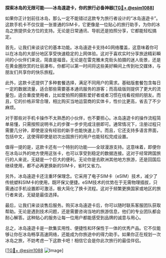 **探索冰岛的无限可能——冰岛遠遊卡，你的旅行必备神器[[TG💪+ @esim1088](https://t.me/s/esim1088)]**

如果你正计划前往冰岛，那么一定不能错过这款专为旅行者设计的“冰岛遠遊卡”。这款手机卡不仅仅是一张普通的SIM卡，它更像是一位贴心的旅行助手，为你的冰岛之旅提供全方位的支持。无论是日常通讯、导航还是拍照分享，它都能轻松搞定。

首先，让我们来谈谈它的基本功能。冰岛遠遊卡支持4G网络覆盖，这意味着你可以在冰岛的大部分地区享受快速稳定的上网体验。这对于喜欢实时分享旅途精彩瞬间的小伙伴们来说，简直是福音。无论是在雷克雅未克街头拍摄的迷人街景，还是在黄金圈欣赏的壮丽瀑布，你都可以第一时间将这些美好瞬间上传到社交媒体，与朋友们共享你的快乐旅程。

此外，这款卡还提供了多种套餐选择，满足不同用户的需求。基础版套餐包含每日一定的数据流量，适合那些需要基本通讯服务的游客；而高级版则提供了更大的流量包，适合重度使用者，比如爱拍照的摄影爱好者或者习惯在线看视频的朋友。而且，它的价格非常合理，相比购买当地运营商的实体卡，性价比更高，省去了不少麻烦。

对于那些对手机卡操作不太熟悉的小伙伴，也不要担心。冰岛遠遊卡的操作流程简单易懂，只需按照说明书上的步骤一步步完成注册即可。通常情况下，注册过程只需要几分钟，即使是没有经验的新手也能快速上手。而且，它还支持多语言界面，包括中文，这使得即使是初次出国旅行的用户也能轻松完成设置。

值得一提的是，这款卡还有一个特别的功能——全球漫游支持。这意味着，即便你在冰岛以外的地方使用这张卡，也可以享受到稳定的数据连接。这对于经常跨国旅行的人来说，无疑是一个巨大的便利。无论你是去欧洲其他地方旅游，还是回国后继续使用，都不必再更换新的SIM卡，省时又省力。

另外，冰岛遠遊卡还注重环保理念。它采用了电子SIM卡（eSIM）技术，减少了传统塑料SIM卡的使用，既环保又便捷。eSIM技术的优势在于无需物理插拔，只需通过手机设置即可激活，极大简化了换卡流程。这对于频繁更换国家或地区的旅行者来说，无疑是最佳选择。

最后，让我们来谈谈售后服务。购买冰岛遠遊卡后，你可以随时联系客服团队获取帮助。无论是遇到技术问题，还是需要咨询当地的旅游信息，他们的专业团队都会耐心解答。这种贴心的服务让每一位用户都能感受到品牌的诚意与用心。

总之，冰岛遠遊卡是一款集实用性、便捷性和环保性于一体的优秀产品。它不仅能够让你在冰岛畅享高速网络，还能成为你旅途中的得力助手。如果你正在规划一次冰岛之旅，不妨考虑一下这款卡吧！相信它会是你此次旅行的最佳伴侣。

[[TG💪+ @esim1088](https://t.me/s/esim1088) ![Image](https://i.postimg.cc/4NQfJmqS/Snipaste-2025-05-13-00-14-12.png)]